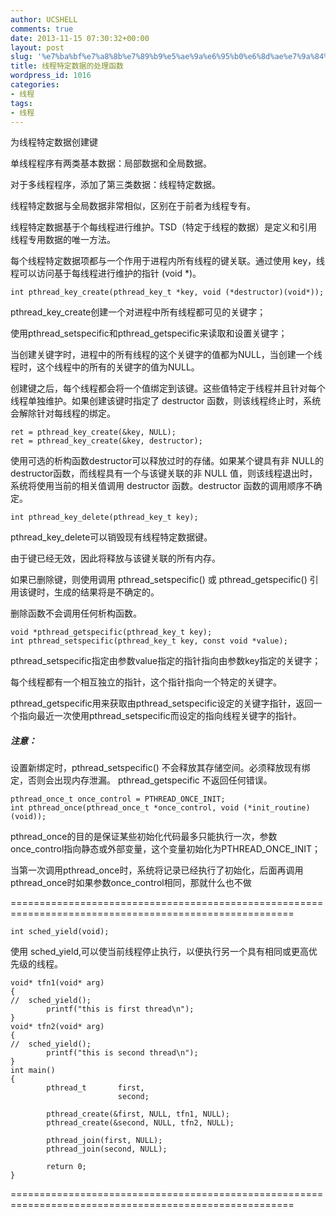 ```yaml
---
author: UCSHELL
comments: true
date: 2013-11-15 07:30:32+00:00
layout: post
slug: '%e7%ba%bf%e7%a8%8b%e7%89%b9%e5%ae%9a%e6%95%b0%e6%8d%ae%e7%9a%84%e5%a4%84%e7%90%86%e5%87%bd%e6%95%b0'
title: 线程特定数据的处理函数
wordpress_id: 1016
categories:
- 线程
tags:
- 线程
---
```


为线程特定数据创建键

单线程程序有两类基本数据：局部数据和全局数据。

对于多线程程序，添加了第三类数据：线程特定数据。

线程特定数据与全局数据非常相似，区别在于前者为线程专有。

线程特定数据基于个每线程进行维护。TSD（特定于线程的数据）是定义和引用线程专用数据的唯一方法。

每个线程特定数据项都与一个作用于进程内所有线程的键关联。通过使用 key，线程可以访问基于每线程进行维护的指针 (void *)。
    
    int pthread_key_create(pthread_key_t *key, void (*destructor)(void*));

pthread_key_create创建一个对进程中所有线程都可见的关键字；

使用pthread_setspecific和pthread_getspecific来读取和设置关键字；

当创建关键字时，进程中的所有线程的这个关键字的值都为NULL，当创建一个线程时，这个线程中的所有的关键字的值为NULL。

创建键之后，每个线程都会将一个值绑定到该键。这些值特定于线程并且针对每个线程单独维护。如果创建该键时指定了 destructor 函数，则该线程终止时，系统会解除针对每线程的绑定。
    
    ret = pthread_key_create(&key, NULL);
    ret = pthread_key_create(&key, destructor);

使用可选的析构函数destructor可以释放过时的存储。如果某个键具有非 NULL的destructor函数，而线程具有一个与该键关联的非 NULL 值，则该线程退出时，系统将使用当前的相关值调用 destructor 函数。destructor 函数的调用顺序不确定。
    
    int pthread_key_delete(pthread_key_t key);

pthread_key_delete可以销毁现有线程特定数据键。

由于键已经无效，因此将释放与该键关联的所有内存。

如果已删除键，则使用调用 pthread_setspecific() 或 pthread_getspecific() 引用该键时，生成的结果将是不确定的。

删除函数不会调用任何析构函数。
    
    void *pthread_getspecific(pthread_key_t key);
    int pthread_setspecific(pthread_key_t key, const void *value);

pthread_setspecific指定由参数value指定的指针指向由参数key指定的关键字；

每个线程都有一个相互独立的指针，这个指针指向一个特定的关键字。

pthread_getspecific用来获取由pthread_setspecific设定的关键字指针，返回一个指向最近一次使用pthread_setspecific而设定的指向线程关键字的指针。

##### 注意：
设置新绑定时，pthread_setspecific() 不会释放其存储空间。必须释放现有绑定，否则会出现内存泄漏。
pthread_getspecific 不返回任何错误。


    pthread_once_t once_control = PTHREAD_ONCE_INIT;
    int pthread_once(pthread_once_t *once_control, void (*init_routine)(void));


pthread_once的目的是保证某些初始化代码最多只能执行一次，参数once_control指向静态或外部变量，这个变量初始化为PTHREAD_ONCE_INIT；

当第一次调用pthread_once时，系统将记录已经执行了初始化，后面再调用pthread_once时如果参数once_control相同，那就什么也不做

=======================================================================================================

    int sched_yield(void);

使用 sched_yield,可以使当前线程停止执行，以便执行另一个具有相同或更高优先级的线程。
    
    void* tfn1(void* arg)
    {
    //	sched_yield();
            printf("this is first thread\n");
    }
    void* tfn2(void* arg)
    {
    //	sched_yield();
            printf("this is second thread\n");
    }
    int main()
    {
            pthread_t       first,
                            second;
    
            pthread_create(&first, NULL, tfn1, NULL);
            pthread_create(&second, NULL, tfn2, NULL);
    
            pthread_join(first, NULL);
            pthread_join(second, NULL);
    
            return 0;
    }


=======================================================================================================
